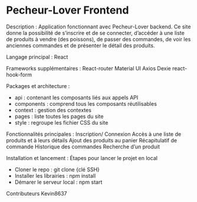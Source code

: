 # Pecheur-Lover Frontend

Description :
Application fonctionnant avec Pecheur-Lover backend. Ce site donne la possibilité de s’inscrire et de se connecter,
d’accéder à une liste de produits à vendre (des poissons), de passer des commandes, de voir les anciennes commandes et
de présenter le détail des produits.

Langage principal : React

Frameworks supplémentaires :
React-router
Material UI
Axios
Dexie
react-hook-form

Packages et architecture :

- api : contenant les composants liés aux appels API
- components : comprend tous les composants réutilisables
- context : gestion des contextes
- pages : liste toutes les pages du site
- style : regroupe les fichier CSS du site

Fonctionnalités principales :
Inscription/ Connexion
Accès à une liste de produits et à leurs détails
Ajout des produits au panier
Récapitulatif de commande
Historique des commandes
Recherche d’un produit

Installation et lancement :
Étapes pour lancer le projet en local

- Cloner le repo : git clone {clé SSH}
- Installer les librairies : npm install
- Démarer le serveur local : npm start

Contributeurs
Kevin8637
